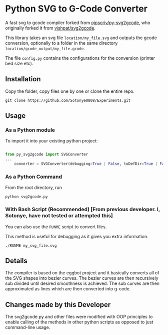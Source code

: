 # Python SVG to G-Code Converter
A fast svg to gcode compiler forked from [pjpscriv/py-svg2gcode](https://github.com/pjpscriv/py-svg2gcode), who originally forked it from  [vishpat/svg2gcode](https://github.com/vishpat/svg2gcode).

This library takes an svg file `location/my_file.svg` and outputs the gcode conversion, optionally to a folder in the same directory `location/gcode_output/my_file.gcode`.

The file `config.py` contains the configurations for the conversion (printer bed size etc).

## Installation
Copy the folder, copy files one by one or clone the entire repo.
```
git clone https://github.com/Sotonye0808/Experiments.git
```

## Usage
### As a Python module
To import it into your existing python project:
```python

from py_svg2gcode import SVGConverter
... 
    converter = SVGConverter(debugging=True | False, toDefDir=True | False)
```
### As a Python Command
From the root directory, run
```
python svg2gcode.py
```

### With Bash Script (Recommended) [From previous developer. I, Sotonye, have not tested or attempted this]
You can also use the `RUNME` script to convert files.

This method is useful for debugging as it gives you extra information.
```
./RUNME my_svg_file.svg
```

## Details
The compiler is based on the eggbot project and it basically converts all of the SVG shapes into bezier curves. The bezier curves are then recursively sub divided until desired smoothness is achieved. The sub curves are then approximated as lines which are then converted into g-code.

## Changes made by this Developer
The svg2gcode.py and other files were modified with OOP principles to enable calling of the methods in other python scripts as opposed to just command-line usage.
